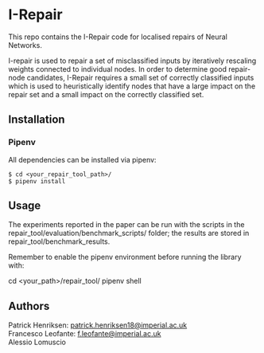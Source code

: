 # I-Repair

This repo contains the I-Repair code for localised repairs of Neural Networks. 

I-repair is used to repair a set of misclassified inputs by iteratively rescaling 
weights connected to individual nodes. In order to determine good repair-node 
candidates, I-Repair requires a small set of correctly classified inputs which is used
to heuristically identify nodes that have a large impact on the repair set and a small 
impact on the correctly classified set.

## Installation

### Pipenv

All dependencies can be installed via pipenv:

```
$ cd <your_repair_tool_path>/
$ pipenv install
```

## Usage

The experiments reported in the paper can be run with the scripts in the
repair_tool/evaluation/benchmark_scripts/ folder; the results are stored in 
repair_tool/benchmark_results.

Remember to enable the pipenv environment before running the library with:

cd <your_path>/repair_tool/
pipenv shell

## Authors

Patrick Henriksen: patrick.henriksen18@imperial.ac.uk  
Francesco Leofante: f.leofante@imperial.ac.uk  
Alessio Lomuscio
